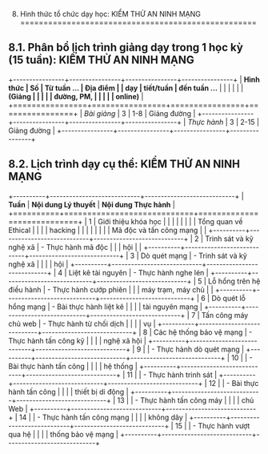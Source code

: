 8. Hình thức tổ chức dạy học: KIỂM THỬ AN NINH MẠNG
===================================================

8.1. Phân bổ lịch trình giảng dạy trong 1 học kỳ (15 tuần): KIỂM THỬ AN NINH MẠNG
---------------------------------------------------------------------------------

+----------------+----------------+----------------+----------------+
| **Hình thức    | **Số           | **Từ tuần ...  | **Địa điểm**   |
| dạy**          | tiết/tuần**    | đến tuần ...** |                |
|                |                |                | **(Giảng       |
|                |                |                | đường, PM,     |
|                |                |                | online)**      |
+================+================+================+================+
| *Bài giảng*    | 3              | 1-8            | Giảng đường    |
+----------------+----------------+----------------+----------------+
| *Thực hành*    | 3              | 2-15           | Giảng đường    |
+----------------+----------------+----------------+----------------+

8.2. Lịch trình dạy cụ thể: KIỂM THỬ AN NINH MẠNG
-------------------------------------------------

+----------+----------------------------+----------------------------+
| **Tuần** | **Nội dung Lý thuyết**     | **Nội dung Thực hành**     |
+==========+============================+============================+
| 1        | Giới thiệu khóa học        |                            |
|          |                            |                            |
|          | Tổng quan về Ethical       |                            |
|          | hacking                    |                            |
|          |                            |                            |
|          | Mã độc và tấn công mạng    |                            |
+----------+----------------------------+----------------------------+
| 2        | Trinh sát và kỹ nghệ xã    | \- Thực hành mã độc        |
|          | hội                        |                            |
+----------+----------------------------+----------------------------+
| 3        | Dò quét mạng               | \- Trinh sát và kỹ nghệ xã |
|          |                            | hội                        |
+----------+----------------------------+----------------------------+
| 4        | Liệt kê tài nguyên         | \- Thực hành nghe lén      |
+----------+----------------------------+----------------------------+
| 5        | Lỗ hổng trên hệ điều hành  | \- Thực hành cướp phiên    |
|          | máy trạm, máy chủ          |                            |
+----------+----------------------------+----------------------------+
| 6        | Dò quét lỗ hổng mạng       | \- Bài thực hành liệt kê   |
|          |                            | tài nguyên mạng            |
+----------+----------------------------+----------------------------+
| 7        | Tấn công máy chủ web       | \- Thực hành từ chối dịch  |
|          |                            | vụ                         |
+----------+----------------------------+----------------------------+
| 8        | Các hệ thống bảo vệ mạng   | \- Thực hành tấn công kỹ   |
|          |                            | nghệ xã hội                |
+----------+----------------------------+----------------------------+
| 9        |                            | \- Thực hành dò quét mạng  |
+----------+----------------------------+----------------------------+
| 10       |                            | \- Bài thực hành tấn công  |
|          |                            | hệ thống                   |
+----------+----------------------------+----------------------------+
| 11       |                            | \- Thực hành trinh sát     |
+----------+----------------------------+----------------------------+
| 12       |                            | \- Bài thực hành tấn công  |
|          |                            | thiết bị di động           |
+----------+----------------------------+----------------------------+
| 13       |                            | \- Thực hành tấn công máy  |
|          |                            | chủ Web                    |
+----------+----------------------------+----------------------------+
| 14       |                            | \- Thực hành tấn công mạng |
|          |                            | không dây                  |
+----------+----------------------------+----------------------------+
| 15       |                            | \- Thực hành vượt qua hệ   |
|          |                            | thống bảo vệ mạng          |
+----------+----------------------------+----------------------------+

